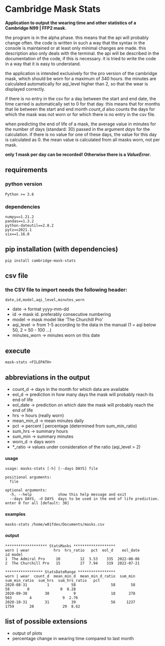 # Cambridge Mask Stats
**Application to output the wearing time and other statistics of a Cambridge 
N99 | FFP2 mask.**

the program is in the alpha phase. this means that the api 
will probably change often. the code is written in such a way that the syntax 
in the console is maintained or at least only minimal changes are made. this 
description also only deals with the terminal. the api will be described 
in the documentation of the code, if this is necessary. it is tried to write 
the code in a way that it is easy to understand.

the application is intended exclusively for the pro version of the cambridge 
mask, which should be worn for a maximum of 340 hours. the minutes are 
calculated automatically for aqi_level higher than 2, so that the wear is 
displayed correctly.

if there is no entry in the csv for a day between the start and end date, the 
time carried is automatically set to 0 for that day. this means that for months 
that lie between the start and end month *count_d* also counts the days for 
which the mask was not worn or for which there is no entry in the csv file.

when predicting the end of life of a mask, the average value in minutes for the 
number of days (standard: 30) passed in the argument *days* for the calculation. 
if there is no value for one of these days, the value for this day is 
calculated as 0. the mean value is calculated from all masks worn, not per mask.

**only 1 mask per day can be recorded! Otherwise there is a *ValueError*.**

## requirements
### python version
`Python >= 3.6`

### dependencies
```text
numpy==1.21.2
pandas==1.3.2
python-dateutil==2.8.2
pytz==2021.1
six==1.16.0
```

## pip installation (with dependencies)
```shell
pip install cambridge-mask-stats
```

## csv file
### the CSV file to import needs the following header:
`date,id,model,aqi_level,minutes_worn`

* date -> format yyyy-mm-dd
* id -> mask id. preferably consecutive numbering
* model -> mask model like 'The Churchill Pro'
* aqi_level -> from 1-5 according to the data in the manual (1 = aqi below 50, 2 = 50 - 100 ...)
* minutes_worn -> minutes worn on this date

## execute
```shell
mask-stats <FILEPATH>
```

## abbreviations in the output
* count_d -> days in the month for which data are available
* eol_d -> prediction in how many days the mask will probably reach its end of life
* eol_date -> prediction on which date the mask will probably reach the end of life
* hrs -> hours (really worn)
* mean_min_d -> mean minutes daily  
* pct -> percent | percentage (determined from sum_min_ratio)
* sum_hrs -> summary hours 
* sum_min -> summary minutes
* worn_d -> days worn
* *_ratio -> values under consideration of the ratio (aqi_level > 2)

#### usage
```text
usage: masks-stats [-h] [--days DAYS] file

positional arguments:
  file

optional arguments:
  -h, --help            show this help message and exit
  --days DAYS, -d DAYS  days to be used in the end of life prediction. enter 0 for all [default: 30]
```

#### examples
```shell
masks-stats /home/w01fdev/Documents/masks.csv
```

#### output
```text
******************* StatsMasks *******************
worn | wear           hrs  hrs_ratio   pct  eol_d    eol_date
id model                                                     
1  The Admiral Pro     10         12  3.53    335  2022-08-06
2  The Churchill Pro   15         27  7.94    319  2022-07-21

***************** StatsDateRange *****************
worn | wear  count_d  mean_min_d  mean_min_d_ratio  sum_min  sum_min_ratio  sum_hrs  sum_hrs_ratio   pct
2020-08-31         1          58                58       58             58        0              0  0.28
2020-09-30        30           9                18      278            563        4              9  2.76
2020-10-31        31          39                56     1237           1759       20             29  8.62
```

## list of possible extensions
- output of plots
- percentage change in wearing time compared to last month